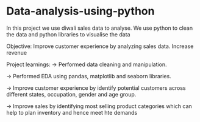 # Data-analysis-using-python
In this project we use diwali sales data to analyse. We use python to clean the data and python libraries to visualise the data

Objective:
Improve customer experience by analyzing sales data.
Increase revenue


Project learnings:
-> Performed data cleaning and manipulation.

-> Performed EDA using pandas, matplotlib and seaborn libraries.

-> Improve customer experience by identify potential customers across different states, occupation, gender and age group.

-> Improve sales by identifying most selling product categories which can help to plan inventory and hence meet hte demands
